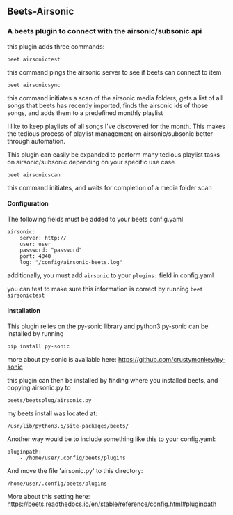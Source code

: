 ## Beets-Airsonic
### A beets plugin to connect with the airsonic/subsonic api

this plugin adds three commands:
```
beet airsonictest
```
this command pings the airsonic server to see if beets can connect to item

```
beet airsonicsync
```

this command initiates a scan of the airsonic media folders, gets a list of all songs that beets has recently imported, finds the airsonic ids of those songs, and adds them to a predefined monthly playlist

I like to keep playlists of all songs I've discovered for the month. This makes the tedious process of playlist management on airsonic/subsonic better through automation. 

This plugin can easily be expanded to perform many tedious playlist tasks on airsonic/subsonic depending on your specific use case

```
beet airsonicscan
```

this command initiates, and waits for completion of a media folder scan


#### Configuration

The following fields must be added to your beets config.yaml

```
airsonic:
    server: http://
    user: user
    password: "password"
    port: 4040
    log: "/config/airsonic-beets.log"
```

additionally, you must add `airsonic` to your `plugins:` field in config.yaml

you can test to make sure this information is correct by running `beet airsonictest`


#### Installation

This plugin relies on the py-sonic library and python3
py-sonic can be installed by running
```
pip install py-sonic
```

more about py-sonic is available here: https://github.com/crustymonkey/py-sonic

this plugin can then be installed by finding where you installed beets, and copying airsonic.py to 
```
beets/beetsplug/airsonic.py
```

my beets install was located at:
```
/usr/lib/python3.6/site-packages/beets/
```

Another way would be to include something like this to your config.yaml:
```
pluginpath:
    - /home/user/.config/beets/plugins
```
And move the file 'airsonic.py' to this directory:
```
/home/user/.config/beets/plugins
```

More about this setting here: https://beets.readthedocs.io/en/stable/reference/config.html#pluginpath


